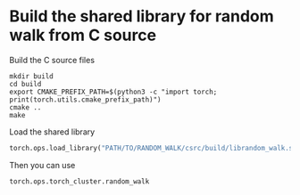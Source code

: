 # Build the shared library for random walk from C source

Build the C source files

```shell
mkdir build
cd build
export CMAKE_PREFIX_PATH=$(python3 -c "import torch; print(torch.utils.cmake_prefix_path)")
cmake ..
make
```

Load the shared library

```python
torch.ops.load_library("PATH/TO/RANDOM_WALK/csrc/build/librandom_walk.so")
```

Then you can use

```python
torch.ops.torch_cluster.random_walk
```
